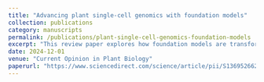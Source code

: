 ```yaml
---
title: "Advancing plant single-cell genomics with foundation models"
collection: publications
category: manuscripts
permalink: /publications/plant-single-cell-genomics-foundation-models
excerpt: "This review paper explores how foundation models are transforming plant single-cell genomics by enabling cross-species integration, enhancing cell type identification, and addressing current challenges in plant biology."
date: 2024-12-01
venue: "Current Opinion in Plant Biology"
paperurl: "https://www.sciencedirect.com/science/article/pii/S1369526624001572"
---
```

